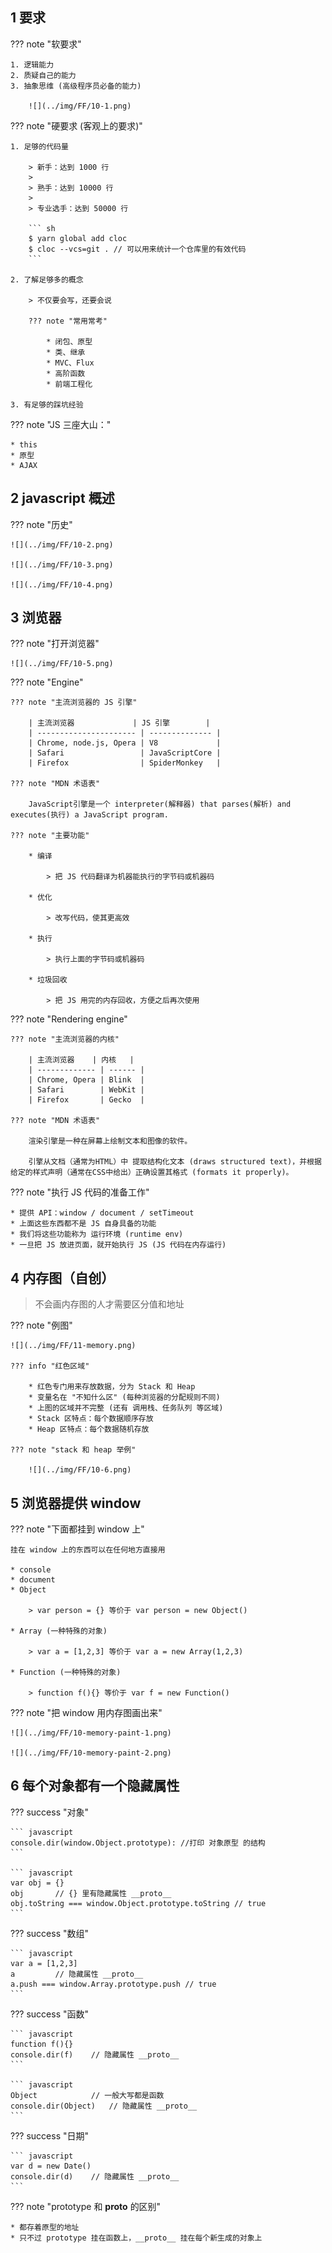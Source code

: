 
## 1 要求

??? note "软要求"
  
    1. 逻辑能力
    2. 质疑自己的能力
    3. 抽象思维 (高级程序员必备的能力)

        ![](../img/FF/10-1.png)

??? note "硬要求 (客观上的要求)"

    1. 足够的代码量
   
        > 新手：达到 1000 行
        >
        > 熟手：达到 10000 行
        >
        > 专业选手：达到 50000 行

        ``` sh
        $ yarn global add cloc
        $ cloc --vcs=git . // 可以用来统计一个仓库里的有效代码
        ```

    2. 了解足够多的概念

        > 不仅要会写，还要会说

        ??? note "常用常考"

            * 闭包、原型
            * 类、继承
            * MVC、Flux
            * 高阶函数
            * 前端工程化 

    3. 有足够的踩坑经验

??? note "JS 三座大山："

    * this
    * 原型
    * AJAX

## 2 javascript 概述

??? note "历史"

    ![](../img/FF/10-2.png)

    ![](../img/FF/10-3.png)

    ![](../img/FF/10-4.png)

## 3 浏览器 

??? note "打开浏览器"

    ![](../img/FF/10-5.png)

??? note "Engine"

    ??? note "主流浏览器的 JS 引擎"

        | 主流浏览器             | JS 引擎        |
        | ---------------------- | -------------- |
        | Chrome, node.js, Opera | V8             |
        | Safari                 | JavaScriptCore |
        | Firefox                | SpiderMonkey   |

    ??? note "MDN 术语表"

        JavaScript引擎是一个 interpreter(解释器) that parses(解析) and executes(执行) a JavaScript program.

    ??? note "主要功能"
    
        * 编译

            > 把 JS 代码翻译为机器能执行的字节码或机器码

        * 优化

            > 改写代码，使其更高效

        * 执行

            > 执行上面的字节码或机器码

        * 垃圾回收

            > 把 JS 用完的内存回收，方便之后再次使用


??? note "Rendering engine"

    ??? note "主流浏览器的内核"

        | 主流浏览器    | 内核   |
        | ------------- | ------ |
        | Chrome, Opera | Blink  |
        | Safari        | WebKit |
        | Firefox       | Gecko  |

    ??? note "MDN 术语表"

        渲染引擎是一种在屏幕上绘制文本和图像的软件。
    
        引擎从文档（通常为HTML）中 提取结构化文本 (draws structured text)，并根据给定的样式声明（通常在CSS中给出）正确设置其格式 (formats it properly)。
    
    
??? note "执行 JS 代码的准备工作"

    * 提供 API：window / document / setTimeout
    * 上面这些东西都不是 JS 自身具备的功能
    * 我们将这些功能称为 运行环境 (runtime env)
    * 一旦把 JS 放进页面，就开始执行 JS (JS 代码在内存运行)

## 4 内存图（自创）

> 不会画内存图的人才需要区分值和地址

??? note "例图"

    ![](../img/FF/11-memory.png)

    ??? info "红色区域"

        * 红色专门用来存放数据，分为 Stack 和 Heap
        * 变量名在 "不知什么区" (每种浏览器的分配规则不同)
        * 上图的区域并不完整 (还有 调用栈、任务队列 等区域)
        * Stack 区特点：每个数据顺序存放
        * Heap 区特点：每个数据随机存放

    ??? note "stack 和 heap 举例"

        ![](../img/FF/10-6.png)

## 5 浏览器提供 window

??? note "下面都挂到 window 上"

    挂在 window 上的东西可以在任何地方直接用

    * console
    * document
    * Object
    
        > var person = {} 等价于 var person = new Object()
    
    * Array (一种特殊的对象)
    
        > var a = [1,2,3] 等价于 var a = new Array(1,2,3)
    
    * Function (一种特殊的对象)
    
        > function f(){} 等价于 var f = new Function()

??? note "把 window 用内存图画出来"

    ![](../img/FF/10-memory-paint-1.png)

    ![](../img/FF/10-memory-paint-2.png)

## 6 每个对象都有一个隐藏属性

??? success "对象"

    ``` javascript
    console.dir(window.Object.prototype): //打印 对象原型 的结构
    ```

    ``` javascript
    var obj = {}
    obj       // {} 里有隐藏属性 __proto__
    obj.toString === window.Object.prototype.toString // true
    ```

??? success "数组"

    ``` javascript
    var a = [1,2,3]
    a         // 隐藏属性 __proto__
    a.push === window.Array.prototype.push // true
    ```

??? success "函数"

    ``` javascript
    function f(){}
    console.dir(f)    // 隐藏属性 __proto__
    ```

    ``` javascript
    Object            // 一般大写都是函数
    console.dir(Object)   // 隐藏属性 __proto__
    ```

??? success "日期"

    ``` javascript
    var d = new Date()
    console.dir(d)    // 隐藏属性 __proto__
    ```

??? note "prototype 和 __proto__ 的区别"

    * 都存着原型的地址
    * 只不过 prototype 挂在函数上，__proto__ 挂在每个新生成的对象上 








